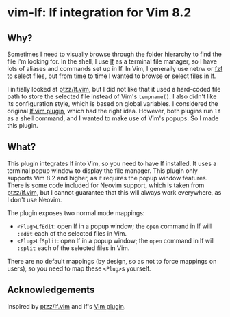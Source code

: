 # vim-lf: lf integration for Vim 8.2
## Why?
Sometimes I need to visually browse through the folder hierarchy to find the file I'm looking for.
In the shell, I use [lf](https://github.com/gokcehan/lf) as a terminal file manager, so I have lots of aliases and commands set up in lf.
In Vim, I generally use netrw or [fzf](https://github.com/junegunn/fzf) to select files, but from time to time I wanted to browse or select files in lf.

I initially looked at [ptzz/lf.vim](https://github.com/ptzz/lf.vim), but I did not like that it used a hard-coded file path to store the selected file instead of Vim's `tempname()`.
I also didn't like its configuration style, which is based on global variables.
I considered the original [lf.vim plugin](https://github.com/gokcehan/lf/blob/master/etc/lf.vim), which had the right idea.
However, both plugins run `lf` as a shell command, and I wanted to make use of Vim's popups.
So I made this plugin.

## What?
This plugin integrates lf into Vim, so you need to have lf installed.
It uses a terminal popup window to display the file manager.
This plugin only supports Vim 8.2 and higher, as it requires the popup window features.
There is some code included for Neovim support, which is taken from [ptzz/lf.vim](https://github.com/ptzz/lf.vim), but I cannot guarantee that this will always work everywhere, as I don't use Neovim.

The plugin exposes two normal mode mappings:

* `<Plug>LfEdit`: open lf in a popup window; the `open` command in lf will `:edit` each of the selected files in Vim.
* `<Plug>LfSplit`: open lf in a popup window; the `open` command in lf will `:split` each of the selected files in Vim.

There are no default mappings (by design, so as not to force mappings on users), so you need to map these `<Plug>`s yourself.

## Acknowledgements
Inspired by [ptzz/lf.vim](https://github.com/ptzz/lf.vim) and lf's [Vim plugin](https://github.com/gokcehan/lf/blob/master/etc/lf.vim).
